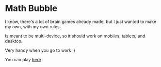 
# Math Bubble  

I know, there's a lot of brain games already made, but I just wanted to make my own, with my own rules.

Is meant to be multi-device, so it should work on mobiles, tablets, and desktop.

Very handy when you go to work :)

You can play [here](http://testdouble.es/math-bubble/)